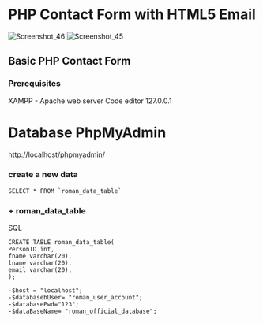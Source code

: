 
# PHP Contact Form with HTML5 Email

![Screenshot_46](https://user-images.githubusercontent.com/47697490/111340713-141a6f00-86a3-11eb-8ab2-8f910f1820d5.png)
![Screenshot_45](https://user-images.githubusercontent.com/47697490/111339508-03b5c480-86a2-11eb-9172-1074e0c3dd50.png)

## Basic PHP Contact Form

### Prerequisites
XAMPP - Apache web server Code editor 127.0.0.1

# Database PhpMyAdmin
http://localhost/phpmyadmin/
### create a new data
``` SELECT * FROM `roman_data_table` ```

### + roman_data_table
SQL
```
CREATE TABLE roman_data_table(
PersonID int,
fname varchar(20),
lname varchar(20),
email varchar(20),
);
```
```
-$host = "localhost";
-$databasebUser= "roman_user_account";
-$databasePwd="123";
-$dataBaseName= "roman_official_database";
```
